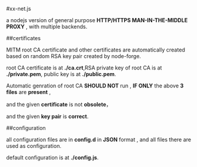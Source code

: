 #xx-net.js

a nodejs version of general purpose **HTTP/HTTPS MAN-IN-THE-MIDDLE PROXY** , with multiple backends.

##certificates

MITM root CA certificate and other certificates are automatically created based on random RSA key pair created by node-forge.

root CA certificate is at **./ca.crt**,RSA private key of root CA is at **./private.pem**, public key is at **./public.pem**.

Automatic genration of root CA **SHOULD NOT** run , **IF ONLY** the above **3 files** are **present** ,

and the given **certificate** is not **obsolete**，

and the given **key pair** is **correct**.

##configuration

all configuration files are in **config.d** in **JSON** format , and all files there are used as configuration.

default configuration is at **./config.js**.
